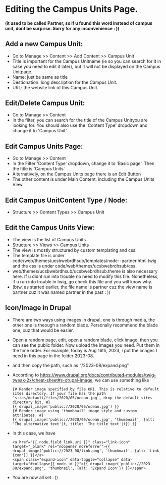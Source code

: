 # Editing the Campus Units Page.
#### (it used to be called Partner, so if u found this word instead of campus unit, dont be surprise. Sorry for any inconvenience : ))

## Add a new Campus Unit:
- Go to Manage >> Content >> Add Content >> Campus Unit
- Title is important for the Campus Unitname (ie so you can search for it in case you need to edit it later), but it will not be displayed on the Campus Unitpage.
- Name: just be same as title
- Destionation: long description for the Campus Unit.  
- URL: the website link of this Campus Unit.
  
## Edit/Delete Campus Unit:
- Go to Manage >> Content
- In the filter, you can search for the title of the Campus Unityou are looking for.  You should also use the 'Content Type' dropdown and change it to 'Campus Unit'.  

## Edit Campus Units Page:  
- Go to Manage >> Content
- In the Filter 'Content Type' dropdown, change it to 'Basic page'.  Then the title is 'Campus Units'  
- Alternatively, on the Campus Units page there is an Edit Button
- The other content is under Main Content, including the Campus Units View.


## Edit Campus UnitContent Type / Node:
- Structure >> Content Types >> Campus Unit

## Edit the Campus Units View:
- The view is the list of Campus Units.
- Structure >> Views >> Campus Units
- The view is mostly structured by custom templating and css.
- The template file is under code/web/themes/ucsbwebrdhsub/templates/node--partner.html.twig and the css is under code/web/themes/ucsbwebrdhsub/css.
- web/themes/ucsbwebrdhsub/ucsbwebrdhsub.theme is also necessary here. If u didnt run into trouble no need to modify this file. Nonetheless, if u run into trouble in twig, go check this file and you will know why. 
- (btw, as started earlier, the file name is partner cuz the view name is partner cuz it was named partner in the past : ))


## Icon/Image in Drupal
- There are two ways using images in drupal, one is through media, the other one is theough a random blade. Personally recommend the blade one, cuz that would be easier.
- Open a random page, edit, open a random blade, click image, then you can see the public folder. Now upload the images you need. Put them in the time order. For example, today is Aug 16th, 2023, I put the images I need in this page in the folder 2023-08.
- and then copy the path, such as "/2023-08/expand.png"
- According to https://www.drupal.org/docs/contributed-modules/twig-tweak-2x/cheat-sheet#s-drupal-image, we can use something like

      {# Render image specified by file URI. This is relative to default sites directory. If your file has the path `sites/default/files/2020/05/ocean.jpg`, drop the default sites directory bit. #}
      {{ drupal_image('public://2020/05/ocean.jpg') }}
      {# Render image using 'thumbnail' image style and custom attributes. #}
      {{ drupal_image('public://2020/05/ocean.jpg', 'thumbnail', {alt: 'The alternative text'|t, title: 'The title text'|t}) }}
  
- In this case, we have

      <a href="{{ node.field_link.uri }}" class="link-icon" target="_blank" rel="noopener noreferrer">{{ drupal_image('public://2023-08/link.png', 'thumbnail', {alt: 'Link Icon'}) }}</a>
      <span class="expand-icon" data-toggle="collapse" data-target="#collapse{{ node.id }}">{{ drupal_image('public://2023-08/expand.png', 'thumbnail', {alt: 'Expand Icon'}) }}</span>

- You are now all set : ))
